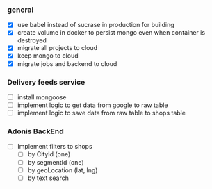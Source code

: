 ### general

- [x] use babel instead of sucrase in production for building
- [x] create volume in docker to persist mongo even when container is destroyed
- [x] migrate all projects to cloud
- [x] keep mongo to cloud
- [x] migrate jobs and backend to cloud

### Delivery feeds service

- [ ] install mongoose
- [ ] implement logic to get data from google to raw table
- [ ] implement logic to save data from raw table to shops table

### Adonis BackEnd

- [ ] Implement filters to shops
  - [ ] by CityId (one)
  - [ ] by segmentId (one)
  - [ ] by geoLocation (lat, lng)
  - [ ] by text search
